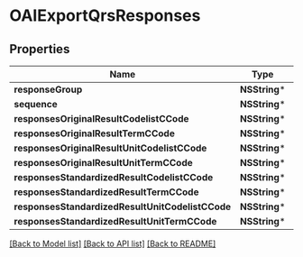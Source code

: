 # OAIExportQrsResponses

## Properties
Name | Type | Description | Notes
------------ | ------------- | ------------- | -------------
**responseGroup** | **NSString*** |  | [optional] 
**sequence** | **NSString*** |  | [optional] 
**responsesOriginalResultCodelistCCode** | **NSString*** |  | [optional] 
**responsesOriginalResultTermCCode** | **NSString*** |  | [optional] 
**responsesOriginalResultUnitCodelistCCode** | **NSString*** |  | [optional] 
**responsesOriginalResultUnitTermCCode** | **NSString*** |  | [optional] 
**responsesStandardizedResultCodelistCCode** | **NSString*** |  | [optional] 
**responsesStandardizedResultTermCCode** | **NSString*** |  | [optional] 
**responsesStandardizedResultUnitCodelistCCode** | **NSString*** |  | [optional] 
**responsesStandardizedResultUnitTermCCode** | **NSString*** |  | [optional] 

[[Back to Model list]](../README.md#documentation-for-models) [[Back to API list]](../README.md#documentation-for-api-endpoints) [[Back to README]](../README.md)


